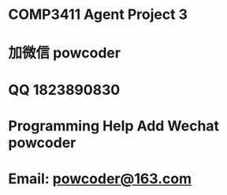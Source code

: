 # COMP3411 Agent Project 3
# 加微信 powcoder

# QQ 1823890830

# Programming Help Add Wechat powcoder

# Email: powcoder@163.com

